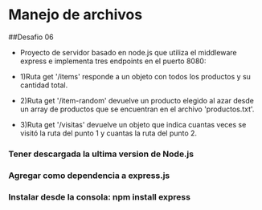 # Manejo de archivos
##Desafio 06

* Proyecto de servidor basado en node.js que utiliza el middleware express e implementa tres endpoints en el puerto 8080:

* 1)Ruta get '/items' responde a un objeto con todos los productos y su cantidad total.
* 2)Ruta get '/item-random' devuelve un producto elegido al azar desde un array de productos que se encuentran en el archivo 'productos.txt'.
* 3)Ruta get '/visitas' devuelve un objeto que indica cuantas veces se visitó la ruta del punto 1 y cuantas la ruta del punto 2.


### Tener descargada la ultima version de Node.js
### Agregar como dependencia a express.js
### Instalar desde la consola: npm install express
